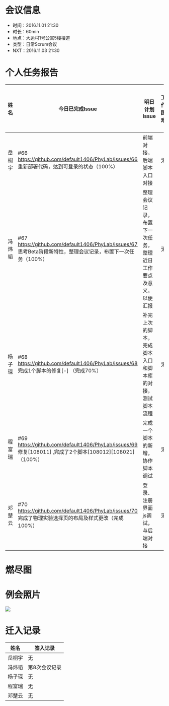 # 会议信息

* 时间：2016.11.01 21:30
* 时长：60min
* 地点：大运村1号公寓5楼楼道
* 类型：日常Scrum会议
* NXT：2016.11.03 21:30

# 个人任务报告
| 姓名   | 今日已完成Issue                               | 明日计划Issue                       | 工作困难 | 今日工作时长 |
| ---- | ---------------------------------------- | ------------------------------- | ---- | ------ |
| 岳桐宇  | #66 https://github.com/default1406/PhyLab/issues/66 重新部署代码，达到可登录的状态（100%） | 前端对接，后端脚本入口对接                   | 无    | 7h     |
| 冯炜韬  | #67 https://github.com/default1406/PhyLab/issues/67 思考Beta阶段新特性，整理会议记录，布置下一次任务（100%） | 整理会议记录，布置下一次任务，整理近日工作要点及意义，以便汇报 | 无    | 5h     |
| 杨子琛  | #68 https://github.com/default1406/PhyLab/issues/68 完成1个脚本的修复[-] （完成70%） | 补完上次的脚本，完成脚本入口和脚本库的对接，测试脚本流程    | 无    | -      |
| 程富瑞  | #69 https://github.com/default1406/PhyLab/issues/69 修复[108011] ,完成了2个脚本[108012][108021] （100%） | 完成一个脚本的新增，协作脚本调试                | 无    | 3h     |
| 邓楚云  | #70 https://github.com/default1406/PhyLab/issues/70 完成了物理实验选择页的布局及样式更改（完成100%） | 登录、注册界面js调试，与后端对接               | 无    | 8h     |

# 燃尽图



# 例会照片

![](http://images2015.cnblogs.com/blog/1033756/201611/1033756-20161101234820502-2042869288.png)


# 迁入记录

| 姓名   | 签入记录    |
| ---- | ------- |
| 岳桐宇  | 无       |
| 冯炜韬  | 第8次会议记录 |
| 杨子琛  | 无       |
| 程富瑞  | 无       |
| 邓楚云  | 无       |